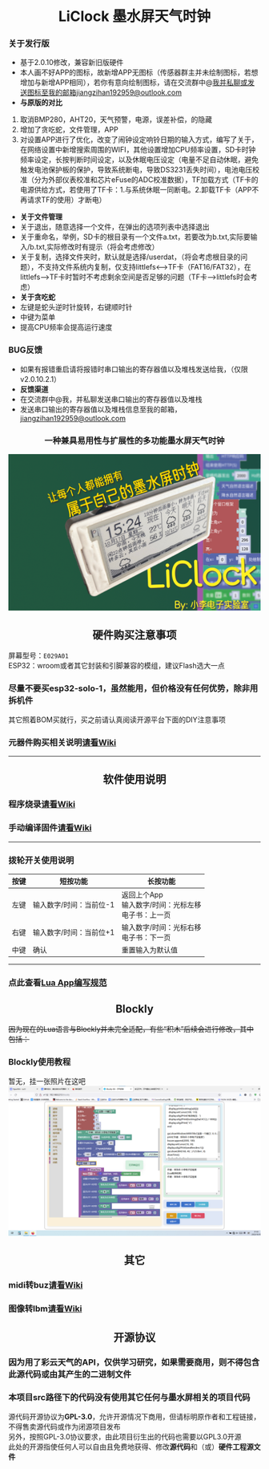# <center>LiClock 墨水屏天气时钟

###  **关于发行版** 
- 基于2.0.10修改，兼容新旧版硬件
- 本人画不好APP的图标，故新增APP无图标（传感器群主并未绘制图标，若想增加与新增APP相同），若你有意向绘制图标，请在交流群中@我并私聊或发送图标至我的邮箱jiangzihan192959@outlook.com
-  **与原版的对比** 
1. 取消BMP280，AHT20，天气预警，电源，误差补偿，的隐藏
2. 增加了贪吃蛇，文件管理，APP
3. 对设置APP进行了优化，改变了闹钟设定响铃日期的输入方式，编写了关于，在网络设置中新增搜索周围的WIFI，其他设置增加CPU频率设置，SD卡时钟频率设定，长按判断时间设定，以及休眠电压设定（电量不足自动休眠，避免触发电池保护板的保护，导致系统断电，导致DS3231丢失时间），电池电压校准（分为外部仪表校准和芯片eFuse的ADC校准数据），TF加载方式（TF卡的电源供给方式，若使用了TF卡：1.与系统休眠一同断电。2.卸载TF卡（APP不再请求TF的使用）才断电）
-  **关于文件管理** 
- 关于退出，随意选择一个文件，在弹出的选项列表中选择退出
- 关于重命名，举例，SD卡的根目录有一个文件a.txt，若要改为b.txt,实际要输入/b.txt,实际修改时有提示（将会考虑修改）
- 关于复制，选择文件夹时，默认就是选择/userdat，（将会考虑根目录的问题），不支持文件系统内复制，仅支持littlefs<-->TF卡（FAT16/FAT32），在littlefs-->TF卡时暂时不考虑剩余空间是否足够的问题（TF卡-->littlefs时会考虑）
-  **关于贪吃蛇** 
- 左键是蛇头逆时针旋转，右键顺时针
- 中键为菜单
- 提高CPU频率会提高运行速度 
### BUG反馈
- 如果有报错重启请将报错时串口输出的寄存器值以及堆栈发送给我，（仅限v2.0.10.2.1）
-  **反馈渠道** 
- 在交流群中@我，并私聊发送串口输出的寄存器值以及堆栈
- 发送串口输出的寄存器值以及堆栈信息至我的邮箱，jiangzihan192959@outlook.com
### <center>一种兼具易用性与扩展性的多功能墨水屏天气时钟 
![封面](images/封面.png)
## <center>硬件购买注意事项
屏幕型号：`E029A01`  
ESP32：wroom或者其它封装和引脚兼容的模组，建议Flash选大一点  
### **尽量不要买esp32-solo-1，虽然能用，但价格没有任何优势，除非用拆机件**  
其它照着BOM买就行，买之前请认真阅读开源平台下面的DIY注意事项  
### 元器件购买相关说明[请看Wiki](https://github.com/diylxy/LiClock/wiki/%E5%85%83%E5%99%A8%E4%BB%B6%E8%B4%AD%E4%B9%B0)
---
## <center>软件使用说明

### 程序烧录[请看Wiki](https://github.com/diylxy/LiClock/wiki/%E5%9B%BA%E4%BB%B6%E7%83%A7%E5%BD%95)  

### 手动编译固件[请看Wiki](https://github.com/diylxy/LiClock/wiki/%E6%89%8B%E5%8A%A8%E7%BC%96%E8%AF%91%E5%9B%BA%E4%BB%B6)  

---
### 拨轮开关使用说明
|  按键   | 短按功能  | 长按功能 |
|  ----  | ----  | ---- |
| 左键  | 输入数字/时间：当前位-1 | 返回上个App<br/>输入数字/时间：光标左移<br/>电子书：上一页 |
| 右键  | 输入数字/时间：当前位+1 | 输入数字/时间：光标右移<br/>电子书：下一页|
| 中键  | 确认 | 重置输入为默认值 |
---
### 点此查看[Lua App编写规范](src/lua/README.md)  

## <center>Blockly
~~因为现在的Lua语言与Blockly并未完全适配，有些“积木”后续会进行修改，其中包括：~~  

### Blockly使用教程  
暂无，挂一张照片在这吧  
![封面](images/Blockly屏幕截图.png)

## <center>其它
### midi转buz[请看Wiki](https://github.com/diylxy/LiClock/wiki/midi%E8%BD%ACbuz)  

### 图像转lbm[请看Wiki](https://github.com/diylxy/LiClock/wiki/%E5%9B%BE%E5%83%8F%E8%BD%AClbm)  

## <center> 开源协议
### 因为用了彩云天气的API，仅供学习研究，如果需要商用，则不得包含此源代码或由其产生的二进制文件  
### 本项目src路径下的代码没有使用其它任何与墨水屏相关的项目代码  
源代码开源协议为**GPL-3.0**，允许开源情况下商用，但请标明原作者和工程链接，不得售卖源代码或作为闭源项目发布  
另外，按照GPL-3.0协议要求，由此项目衍生出的代码也需要以GPL3.0开源  
此处的开源指使任何人可以自由且免费地获得、修改**源代码**和（或）**硬件工程源文件**  
